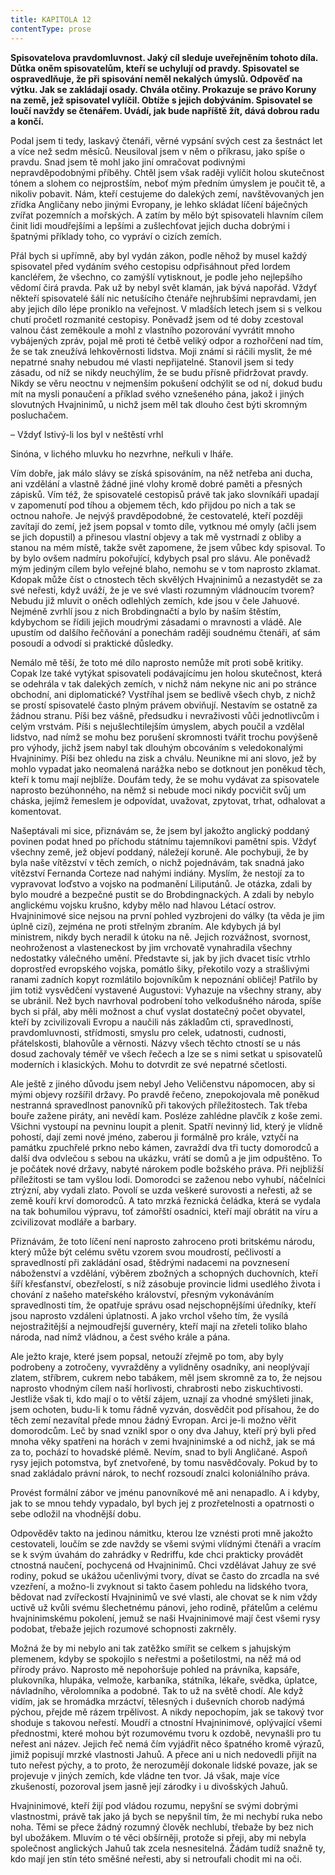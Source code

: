 ```yaml
---
title: KAPITOLA 12
contentType: prose
---
```


<section>

**Spisovatelova pravdomluvnost. Jaký cíl sleduje uveřejněním tohoto díla. Důtka oněm spisovatelům, kteří se uchylují od pravdy. Spisovatel se ospravedlňuje, že při spisování neměl nekalých úmyslů. Odpověď na výtku. Jak se zakládají osady. Chvála otčiny. Prokazuje se právo Koruny na země, jež spisovatel vylíčil. Obtíže s jejich dobýváním. Spisovatel se loučí navždy se čtenářem. Uvádí, jak bude napříště žít, dává dobrou radu a končí.**

Podal jsem ti tedy, laskavý čtenáři, věrné vypsání svých cest za šestnáct let a více než sedm měsíců. Neusiloval jsem v něm o příkrasu, jako spíše o pravdu. Snad jsem tě mohl jako jiní omračovat podivnými nepravděpodobnými příběhy. Chtěl jsem však raději vylíčit holou skutečnost tónem a slohem co nejprostším, neboť mým předním úmyslem je poučit tě, a nikoliv pobavit. Nám, kteří cestujeme do dalekých zemí, navštěvovaných jen zřídka Angličany nebo jinými Evropany, je lehko skládat líčení báječných zvířat pozemních a mořských. A zatím by mělo být spisovateli hlavním cílem činit lidi moudřejšími a lepšími a zušlechťovat jejich ducha dobrými i špatnými příklady toho, co vypráví o cizích zemích.

Přál bych si upřímně, aby byl vydán zákon, podle něhož by musel každý spisovatel před vydáním svého cestopisu odpřisáhnout před lordem kancléřem, že všechno, co zamýšlí vytisknout, je podle jeho nejlepšího vědomí čirá pravda. Pak už by nebyl svět klamán, jak bývá napořád. Vždyť někteří spisovatelé šálí nic netušícího čtenáře nejhrubšími nepravdami, jen aby jejich dílo lépe proniklo na veřejnost. V mladších letech jsem si s velkou chutí pročetl rozmanité cestopisy. Poněvadž jsem od té doby zcestoval valnou část zeměkoule a mohl z vlastního pozorování vyvrátit mnoho vybájených zpráv, pojal mě proti té četbě veliký odpor a rozhořčení nad tím, že se tak zneužívá lehkověrnosti lidstva. Moji známí si ráčili myslit, že mé nepatrné snahy nebudou mé vlasti nepřijatelné. Stanovil jsem si tedy zásadu, od níž se nikdy neuchýlím, že se budu přísně přidržovat pravdy. Nikdy se věru neoctnu v nejmenším pokušení odchýlit se od ní, dokud budu mít na mysli ponaučení a příklad svého vznešeného pána, jakož i jiných slovutných Hvajninimů, u nichž jsem měl tak dlouho čest býti skromným posluchačem.

– Vždyť lstivý-li los byl v neštěstí vrhl

Sinóna, v lichého mluvku ho nezvrhne, neřkuli v lháře.

Vím dobře, jak málo slávy se získá spisováním, na něž netřeba ani ducha, ani vzdělání a vlastně žádné jiné vlohy kromě dobré paměti a přesných zápisků. Vím též, že spisovatelé cestopisů právě tak jako slovníkáři upadají v zapomenutí pod tíhou a objemem těch, kdo přijdou po nich a tak se octnou nahoře. Je nejvýš pravděpodobné, že cestovatelé, kteří později zavítají do zemí, jež jsem popsal v tomto díle, vytknou mé omyly (ačli jsem se jich dopustil) a přinesou vlastní objevy a tak mě vystrnadí z obliby a stanou na mém místě, takže svět zapomene, že jsem vůbec kdy spisoval. To by bylo ovšem nadmíru pokořující, kdybych psal pro slávu. Ale poněvadž mým jediným cílem bylo veřejné blaho, nemohu se v tom naprosto zklamat. Kdopak může číst o ctnostech těch skvělých Hvajninimů a nezastydět se za své neřesti, když uváží, že je ve své vlasti rozumným vládnoucím tvorem? Nebudu již mluvit o oněch odlehlých zemích, kde jsou v čele Jahuové. Nejméně zvrhlí jsou z nich Brobdingnačtí a bylo by naším štěstím, kdybychom se řídili jejich moudrými zásadami o mravnosti a vládě. Ale upustím od dalšího řečňování a ponechám raději soudnému čtenáři, ať sám posoudí a odvodí si praktické důsledky.

Nemálo mě těší, že toto mé dílo naprosto nemůže mít proti sobě kritiky. Copak lze také vytýkat spisovateli podávajícímu jen holou skutečnost, která se odehrála v tak dalekých zemích, v nichž nám nekyne nic ani po stránce obchodní, ani diplomatické? Vystříhal jsem se bedlivě všech chyb, z nichž se prostí spisovatelé často plným právem obviňují. Nestavím se ostatně za žádnou stranu. Píši bez vášně, předsudku i nevraživosti vůči jednotlivcům i celým vrstvám. Píši s nejušlechtilejším úmyslem, abych poučil a vzdělal lidstvo, nad nímž se mohu bez porušení skromnosti tvářit trochu povýšeně pro výhody, jichž jsem nabyl tak dlouhým obcováním s veledokonalými Hvajninimy. Píši bez ohledu na zisk a chválu. Neunikne mi ani slovo, jež by mohlo vypadat jako neomalená narážka nebo se dotknout jen poněkud těch, kteří k tomu mají nejblíže. Doufám tedy, že se mohu vydávat za spisovatele naprosto bezúhonného, na němž si nebude moci nikdy pocvičit svůj um cháska, jejímž řemeslem je odpovídat, uvažovat, zpytovat, trhat, odhalovat a komentovat.

Našeptávali mi sice, přiznávám se, že jsem byl jakožto anglický poddaný povinen podat hned po příchodu státnímu tajemníkovi pamětní spis. Vždyť všechny země, jež objeví poddaný, náležejí koruně. Ale pochybuji, že by byla naše vítězství v těch zemích, o nichž pojednávám, tak snadná jako vítězství Fernanda Corteze nad nahými indiány. Myslím, že nestojí za to vypravovat loďstvo a vojsko na podmanění Liliputánů. Je otázka, zdali by bylo moudré a bezpečné pustit se do Brobdingnackých. A zdali by nebylo anglickému vojsku krušno, kdyby mělo nad hlavou Létací ostrov. Hvajninimové sice nejsou na první pohled vyzbrojeni do války (ta věda je jim úplně cizí), zejména ne proti střelným zbraním. Ale kdybych já byl ministrem, nikdy bych neradil k útoku na ně. Jejich rozvážnost, svornost, neohroženost a vlasteneckost by jim vrchovatě vynahradila všechny nedostatky válečného umění. Představte si, jak by jich dvacet tisíc vtrhlo doprostřed evropského vojska, pomátlo šiky, překotilo vozy a strašlivými ranami zadních kopyt rozmlátilo bojovníkům k nepoznání obličej! Patřilo by jim totiž vysvědčení vystavené Augustovi: Vyhazuje na všechny strany, aby se ubránil. Než bych navrhoval podrobení toho velkodušného národa, spíše bych si přál, aby měli možnost a chuť vyslat dostatečný počet obyvatel, kteří by zcivilizovali Evropu a naučili nás základům cti, spravedlnosti, pravdomluvnosti, střídmosti, smyslu pro celek, udatnosti, cudnosti, přátelskosti, blahovůle a věrnosti. Názvy všech těchto ctností se u nás dosud zachovaly téměř ve všech řečech a lze se s nimi setkat u spisovatelů moderních i klasických. Mohu to dotvrdit ze své nepatrné sčetlosti.

Ale ještě z jiného důvodu jsem nebyl Jeho Veličenstvu nápomocen, aby si mými objevy rozšířil državy. Po pravdě řečeno, znepokojovala mě poněkud nestranná spravedlnost panovníků při takových příležitostech. Tak třeba bouře zažene piráty, ani nevědí kam. Posléze zahlédne plavčík z koše zemi. Všichni vystoupí na pevninu loupit a plenit. Spatří nevinný lid, který je vlídně pohostí, dají zemi nové jméno, zaberou ji formálně pro krále, vztyčí na památku zpuchřelé prkno nebo kámen, zavraždí dva tři tucty domorodců a další dva odvlečou s sebou na ukázku, vrátí se domů a je jim odpuštěno. To je počátek nové državy, nabyté nárokem podle božského práva. Při nejbližší příležitosti se tam vyšlou lodi. Domorodci se zaženou nebo vyhubí, náčelníci ztrýzní, aby vydali zlato. Povolí se uzda veškeré surovosti a neřesti, až se země kouří krví domorodců. A tato mrzká řeznická čeládka, která se vydala na tak bohumilou výpravu, toť zámořští osadníci, kteří mají obrátit na víru a zcivilizovat modláře a barbary.

Přiznávám, že toto líčení není naprosto zahroceno proti britskému národu, který může být celému světu vzorem svou moudrostí, pečlivostí a spravedlností při zakládání osad, štědrými nadacemi na povznesení náboženství a vzdělání, výběrem zbožných a schopných duchovních, kteří šíří křesťanství, obezřelostí, s níž zásobuje provincie lidmi usedlého života i chování z našeho mateřského království, přesným vykonáváním spravedlnosti tím, že opatřuje správu osad nejschopnějšími úředníky, kteří jsou naprosto vzdáleni úplatnosti. A jako vrchol všeho tím, že vysílá nejostražitější a nejmoudřejší guvernéry, kteří mají na zřeteli toliko blaho národa, nad nímž vládnou, a čest svého krále a pána.

Ale ježto kraje, které jsem popsal, netouží zřejmě po tom, aby byly podrobeny a zotročeny, vyvražděny a vylidněny osadníky, ani neoplývají zlatem, stříbrem, cukrem nebo tabákem, měl jsem skromně za to, že nejsou naprosto vhodným cílem naší horlivosti, chrabrosti nebo ziskuchtivosti. Jestliže však ti, kdo mají o to větší zájem, uznají za vhodné smýšleti jinak, jsem ochoten, budu-li k tomu řádně vyzván, dosvědčit pod přísahou, že do těch zemí nezavítal přede mnou žádný Evropan. Arci je-li možno věřit domorodcům. Leč by snad vznikl spor o ony dva Jahuy, kteří prý byli před mnoha věky spatřeni na horách v zemi hvajninimské a od nichž, jak se má za to, pochází to hovadské plémě. Nevím, snad to byli Angličané. Aspoň rysy jejich potomstva, byť znetvořené, by tomu nasvědčovaly. Pokud by to snad zakládalo právní nárok, to nechť rozsoudí znalci koloniálního práva.

Provést formální zábor ve jménu panovníkové mě ani nenapadlo. A i kdyby, jak to se mnou tehdy vypadalo, byl bych jej z prozřetelnosti a opatrnosti o sebe odložil na vhodnější dobu.

Odpověděv takto na jedinou námitku, kterou lze vznésti proti mně jakožto cestovateli, loučím se zde navždy se všemi svými vlídnými čtenáři a vracím se k svým úvahám do zahrádky v Redriffu, kde chci prakticky provádět ctnostná naučení, pochycená od Hvajninimů. Chci vzdělávat Jahuy ze své rodiny, pokud se ukážou učenlivými tvory, dívat se často do zrcadla na své vzezření, a možno-li zvyknout si takto časem pohledu na lidského tvora, bědovat nad zvířeckostí Hvajninimů ve své vlasti, ale chovat se k nim vždy uctivě už kvůli svému šlechetnému pánovi, jeho rodině, přátelům a celému hvajninimskému pokolení, jemuž se naši Hvajninimové mají čest všemi rysy podobat, třebaže jejich rozumové schopnosti zakrněly.

Možná že by mi nebylo ani tak zatěžko smířit se celkem s jahujským plemenem, kdyby se spokojilo s neřestmi a pošetilostmi, na něž má od přírody právo. Naprosto mě nepohoršuje pohled na právníka, kapsáře, plukovníka, hlupáka, velmože, karbaníka, státníka, lékaře, svědka, úplatce, návladního, věrolomníka a podobné. Tak to už na světě chodí. Ale když vidím, jak se hromádka mrzáctví, tělesných i duševních chorob nadýmá pýchou, přejde mě rázem trpělivost. A nikdy nepochopím, jak se takový tvor shoduje s takovou neřestí. Moudří a ctnostní Hvajninimové, oplývající všemi přednostmi, které mohou být rozumovému tvoru k ozdobě, nevynašli pro tu neřest ani název. Jejich řeč nemá čím vyjádřit něco špatného kromě výrazů, jimiž popisují mrzké vlastnosti Jahuů. A přece ani u nich nedovedli přijít na tuto neřest pýchy, a to proto, že nerozumějí dokonale lidské povaze, jak se projevuje v jiných zemích, kde vládne ten tvor. Já však, maje více zkušeností, pozoroval jsem jasně její zárodky i u divošských Jahuů.

Hvajninimové, kteří žijí pod vládou rozumu, nepyšní se svými dobrými vlastnostmi, právě tak jako já bych se nepyšnil tím, že mi nechybí ruka nebo noha. Těmi se přece žádný rozumný člověk nechlubí, třebaže by bez nich byl ubožákem. Mluvím o té věci obšírněji, protože si přeji, aby mi nebyla společnost anglických Jahuů tak zcela nesnesitelná. Žádám tudíž snažně ty, kdo mají jen stín této směšné neřesti, aby si netroufali chodit mi na oči.

</section>

[^1]: Dutá míra (něco přes litr) užívaná v některých zemích. _Pozn. red._

[^2]: Lep organického původu, klih (zastarale). _Pozn. red._

[^3]: Epaminondas (418–362 př. n. l.), thébský státník a generál, který přetvořil Théby v jeden z nejvýznamnějších městských států v antickém Řecku. _Pozn. red._

[^4]: Otrok. _Pozn. red._

[^5]: Barevné dřevo kreveně obecné z čeledi bobovitých, stromu rozšířeného ve Střední Americe a jižní Africe. Dřevo je z vnějšku modročerné, uvnitř červenohnědé. _Pozn. red._

[^6]: Bělouš s okrouhlými tmavými barvami. _Pozn. red._

[^7]: Agitování, přesvědčování někoho za odměnu. _Pozn. red._

[^8]: Kůň, v jehož srsti převládá bílá barva. _Pozn. red._

[^9]: Bezdůvodné nařčení, pomluva. _Pozn. red._
